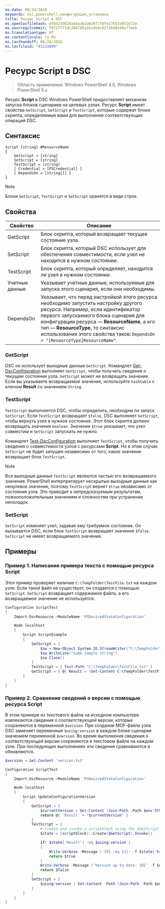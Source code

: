 ```yaml
---
ms.date: 08/24/2018
keywords: dsc,powershell,конфигурация,установка
title: Ресурс Script в DSC
ms.openlocfilehash: ef84239820a44aab2a028f7f0fe17653a851b72e
ms.sourcegitcommit: 59727f71dc204785a1bcdedc02716d8340a77aeb
ms.translationtype: HT
ms.contentlocale: ru-RU
ms.lasthandoff: 08/28/2018
ms.locfileid: "43133899"
---
```

# <a name="dsc-script-resource"></a>Ресурс Script в DSC

> Область применения: Windows PowerShell 4.0, Windows PowerShell 5.x

Ресурс **Script** в DSC Windows PowerShell предоставляет механизм запуска блоков сценариев на целевых узлах. Ресурс **Script** имеет свойства `GetScript`, `SetScript` и `TestScript`, которые содержат блоки скрипта, определяемые вами для выполнения соответствующих операций DSC.

## <a name="syntax"></a>Синтаксис

```
Script [string] #ResourceName
{
    GetScript = [string]
    SetScript = [string]
    TestScript = [string]
    [ Credential = [PSCredential] ]
    [ DependsOn = [string[]] ]
}
```

> [!NOTE]
> Блоки `GetScript`, `TestScript` и `SetScript` хранятся в виде строк.

## <a name="properties"></a>Свойства

|Свойство|Описание|
|--------|-----------|
|GetScript|Блок скрипта, который возвращает текущее состояние узла.|
|SetScript|Блок скрипта, который DSC использует для обеспечения совместимости, если узел не находится в нужном состоянии.|
|TestScript|Блок скрипта, который определяет, находится ли узел в нужном состоянии.|
|Учетные данные| Указывает учетные данные, используемые для запуска этого сценария, если они необходимы.|
|DependsOn| Указывает, что перед настройкой этого ресурса необходимо запустить настройку другого ресурса. Например, если идентификатор первого запускаемого блока сценария для конфигурации ресурса — **ResourceName**, а его тип — **ResourceType**, то синтаксис использования этого свойства таков: `DependsOn = "[ResourceType]ResourceName"`.

### <a name="getscript"></a>GetScript

DSC не использует выходные данные `GetScript`. Командлет [Get-DscConfiguration](/powershell/module/PSDesiredStateConfiguration/Get-DscConfiguration) выполняет `GetScript`, чтобы получить сведения о текущем состоянии узла. `GetScript` может не возвращать значение. Если вы указываете возвращаемое значение, используйте `hashtable` с ключом **Result** со значением `String`.

### <a name="testscript"></a>TestScript

`TestScript` выполняется DSC, чтобы определить, необходим ли запуск `SetScript`. Если `TestScript` возвращает `$false`, DSC выполняет `SetScript`, чтобы вернуть узел в нужное состояние. Этот блок скрипта должен возвращать значение `boolean`. Значение `$true` указывает, что узел совместим и `SetScript` запускать не нужно.

Командлет [Test-DscConfiguration](/powershell/module/PSDesiredStateConfiguration/Test-DscConfiguration) выполняет `TestScript`, чтобы получить сведения о совместимости узлов с ресурсами **Script**. Но в этом случае `SetScript` не будет запущен независимо от того, какое значение возвращает блок `TestScript`.

> [!NOTE]
> Все выходные данные `TestScript` являются частью его возвращаемого значения. PowerShell интерпретирует нескрытые выходные данные как ненулевое значение, поэтому `TestScript` вернет `$true` независимо от состояния узла.
> Это приводит к непредсказуемым результатам, ложноположительным значениям и сложностям при устранении неполадок.

### <a name="setscript"></a>SetScript

`SetScript` изменяет узел, задавая ему требуемое состояние. Он вызывается DSC, если блок `TestScript` возвращает значение `$false`. `SetScript` не имеет возвращаемого значения.

## <a name="examples"></a>Примеры

### <a name="example-1-write-sample-text-using-a-script-resource"></a>Пример 1. Написание примера текста с помощью ресурса Script

Этот пример проверяет наличие `C:\TempFolder\TestFile.txt` на каждом узле. Если такой файл не существует, он создается с помощью `SetScript`. `GetScript` возвращает содержимое файла, а его возвращаемое значение не используется.

```powershell
Configuration ScriptTest
{
    Import-DscResource –ModuleName 'PSDesiredStateConfiguration'

    Node localhost
    {
        Script ScriptExample
        {
            SetScript = {
                $sw = New-Object System.IO.StreamWriter("C:\TempFolder\TestFile.txt")
                $sw.WriteLine("Some sample string")
                $sw.Close()
            }
            TestScript = { Test-Path "C:\TempFolder\TestFile.txt" }
            GetScript = { @{ Result = (Get-Content C:\TempFolder\TestFile.txt) } }
        }
    }
}
```

### <a name="example-2-compare-version-information-using-a-script-resource"></a>Пример 2. Сравнение сведений о версии с помощью ресурса Script

В этом примере из текстового файла на исходном компьютере извлекаются сведения о *соответствующей* версии, которые сохраняются в переменной `$version`. При создании MOF-файла узла DSC заменяет переменные `$using:version` в каждом блоке сценария значением переменной `$version`. Во время выполнения сведения о *соответствующей* версии сохраняются в текстовом файле на каждом узле. При последующих выполнениях эти сведения сравниваются и обновляются.

```powershell
$version = Get-Content 'version.txt'

Configuration ScriptTest
{
    Import-DscResource –ModuleName 'PSDesiredStateConfiguration'

    Node localhost
    {
        Script UpdateConfigurationVersion
        {
            GetScript = {
                $currentVersion = Get-Content (Join-Path -Path $env:SYSTEMDRIVE -ChildPath 'version.txt')
                return @{ 'Result' = "$currentVersion" }
            }
            TestScript = {
                # Create and invoke a scriptblock using the $GetScript automatic variable, which contains a string representation of the GetScript.
                $state = [scriptblock]::Create($GetScript).Invoke()

                if( $state['Result'] -eq $using:version )
                {
                    Write-Verbose -Message ('{0} -eq {1}' -f $state['Result'],$using:version)
                    return $true
                }
                Write-Verbose -Message ('Version up-to-date: {0}' -f $using:version)
                return $false
            }
            SetScript = {
                $using:version | Set-Content -Path (Join-Path -Path $env:SYSTEMDRIVE -ChildPath 'version.txt')
            }
        }
    }
}
```